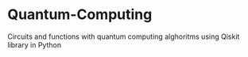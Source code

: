 # Quantum-Computing
Circuits and functions with quantum computing alghoritms using Qiskit library in Python
